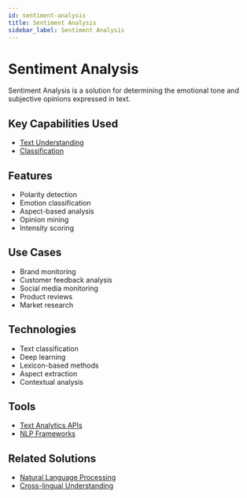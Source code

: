 ```yaml
---
id: sentiment-analysis
title: Sentiment Analysis
sidebar_label: Sentiment Analysis
---
```


# Sentiment Analysis

Sentiment Analysis is a solution for determining the emotional tone and subjective opinions expressed in text.

## Key Capabilities Used

- [Text Understanding](../capabilities/text-understanding)
- [Classification](../capabilities/classification)

## Features

- Polarity detection
- Emotion classification
- Aspect-based analysis
- Opinion mining
- Intensity scoring

## Use Cases

- Brand monitoring
- Customer feedback analysis
- Social media monitoring
- Product reviews
- Market research

## Technologies

- Text classification
- Deep learning
- Lexicon-based methods
- Aspect extraction
- Contextual analysis

## Tools

- [Text Analytics APIs](../tools/text-analytics-apis)
- [NLP Frameworks](../tools/nlp-frameworks)

## Related Solutions

- [Natural Language Processing](./natural-language-processing)
- [Cross-lingual Understanding](./cross-lingual-understanding)
